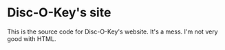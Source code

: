# Disc-O-Key's site
This is the source code for Disc-O-Key's website. It's a mess. I'm not very good with HTML.
